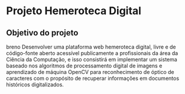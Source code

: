 ﻿# Projeto Hemeroteca Digital

## Objetivo do projeto
breno
Desenvolver uma plataforma web hemeroteca digital, livre e de código-fonte aberto acessível publicamente a profissionais da área da Ciência da Computação, e isso consistirá em   implementar um sistema baseado nos algoritmos de processamento digital de imagens e aprendizado de máquina OpenCV para reconhecimento de óptico de caracteres com o propósito de recuperar informações em documentos históricos digitalizados.
